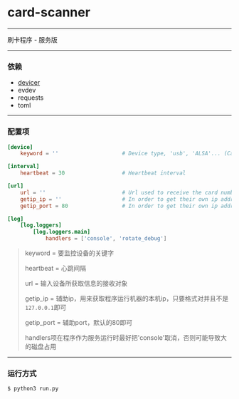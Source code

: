 # card-scanner

---

刷卡程序 - 服务版

---

### 依赖

- [devicer](<https://github.com/YHYJ/Devicer>)
- evdev
- requests
- toml

---

### 配置项

```toml
[device]
    keyword = ''                    # Device type, 'usb', 'ALSA'... (Case sensitive)

[interval]
    heartbeat = 30                  # Heartbeat interval

[url]
    url = ''                        # Url used to receive the card number
    getip_ip = ''                   # In order to get their own ip address
    getip_port = 80                 # In order to get their own ip address

[log]
    [log.loggers]
        [log.loggers.main]
            handlers = ['console', 'rotate_debug']
```

> keyword = 要监控设备的关键字
>
> heartbeat = 心跳间隔
>
> url = 输入设备所获取信息的接收对象
>
> getip_ip = 辅助ip，用来获取程序运行机器的本机ip，只要格式对并且不是`127.0.0.1`即可
>
> getip_port = 辅助port，默认的80即可
>
> handlers项在程序作为服务运行时最好把'console'取消，否则可能导致大的磁盘占用

---

### 运行方式

```shell
$ python3 run.py
```
